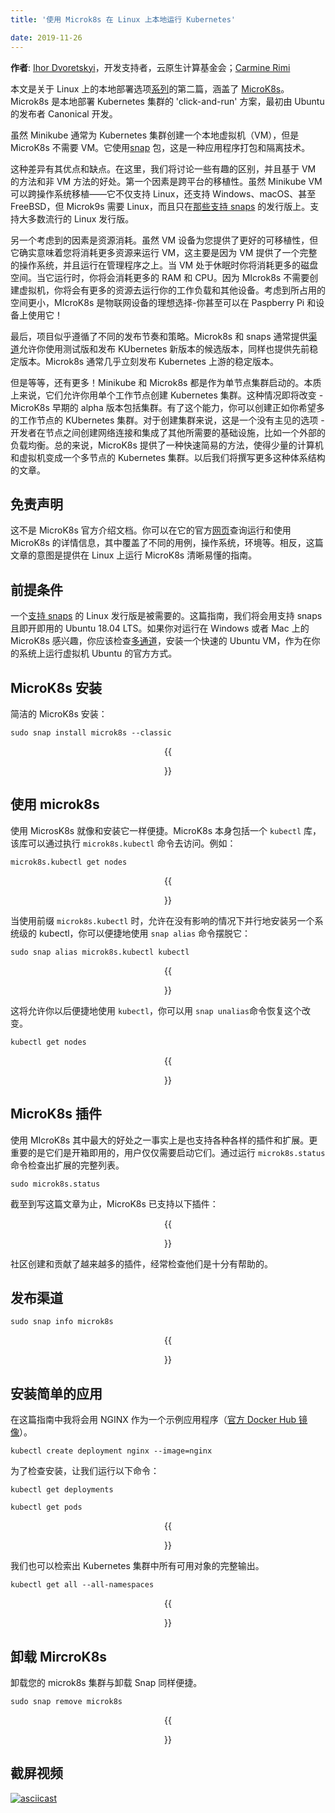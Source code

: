 ```yaml
---
title: '使用 Microk8s 在 Linux 上本地运行 Kubernetes'

date: 2019-11-26
---
```

<!--
---                                           
title: 'Running Kubernetes locally on Linux with Microk8s'                                                           
date: 2019-11-26
---
-->
<!--
**Authors**: [Ihor Dvoretskyi](https://twitter.com/idvoretskyi), Developer Advocate, Cloud Native Computing Foundation; [Carmine Rimi](https://twitter.com/carminerimi)
-->
**作者**: [Ihor Dvoretskyi](https://twitter.com/idvoretskyi)，开发支持者，云原生计算基金会；[Carmine Rimi](https://twitter.com/carminerimi)
<!--
This article, the second in a [series](/blog/2019/03/28/running-kubernetes-locally-on-linux-with-minikube-now-with-kubernetes-1.14-support/) about local deployment options on Linux, and covers [MicroK8s](https://microk8s.io/). Microk8s is the click-and-run solution for deploying a Kubernetes cluster locally, originally developed by Canonical, the publisher of Ubuntu.
-->
本文是关于 Linux 上的本地部署选项[系列](https://twitter.com/idvoretskyi)的第二篇，涵盖了 [MicroK8s](https://microk8s.io/)。Microk8s 是本地部署 Kubernetes 集群的 'click-and-run' 方案，最初由 Ubuntu 的发布者 Canonical 开发。
<!--
While Minikube usually spins up a local virtual machine (VM) for the Kubernetes cluster, MicroK8s doesn’t require a VM. It uses [snap](https://snapcraft.io/) packages, an application packaging and isolation technology.
-->
虽然 Minikube 通常为 Kubernetes 集群创建一个本地虚拟机（VM），但是 MicroK8s 不需要 VM。它使用[snap](https://snapcraft.io/) 包，这是一种应用程序打包和隔离技术。
<!--
This difference has its pros and cons. Here we’ll discuss a few of the interesting differences, and comparing the benefits of a VM based approach with the benefits of a non-VM approach. One of the first factors is cross-platform portability. While a Minikube VM is portable across operating systems - it supports not only Linux, but Windows, macOS, and even FreeBSD - Microk8s requires Linux, and only on those distributions [that support snaps](https://snapcraft.io/docs/installing-snapd). Most popular Linux distributions are supported. 
-->
这种差异有其优点和缺点。在这里，我们将讨论一些有趣的区别，并且基于 VM 的方法和非 VM 方法的好处。第一个因素是跨平台的移植性。虽然 Minikube VM 可以跨操作系统移植——它不仅支持 Linux，还支持 Windows、macOS、甚至 FreeBSD，但 Microk9s 需要 Linux，而且只在[那些支持 snaps](https://snapcraft.io/docs/installing-snapd) 的发行版上。支持大多数流行的 Linux 发行版。
<!--
Another factor to consider is resource consumption. While a VM appliance gives you greater portability, it does mean you’ll consume more resources to run the VM, primarily because the VM ships a complete operating system, and runs on top of a hypervisor. You’ll consume more disk space when the VM is dormant. You’ll consume more RAM and CPU while it is running. Since Microk8s doesn’t require spinning up a virtual machine you’ll have more resources to run your workloads and other applications. Given its smaller footprint, MicroK8s is ideal for IoT devices - you can even use it on a Raspberry Pi device!
-->
另一个考虑到的因素是资源消耗。虽然 VM 设备为您提供了更好的可移植性，但它确实意味着您将消耗更多资源来运行 VM，这主要是因为 VM 提供了一个完整的操作系统，并且运行在管理程序之上。当 VM 处于休眠时你将消耗更多的磁盘空间。当它运行时，你将会消耗更多的 RAM 和 CPU。因为 MIcrok8s 不需要创建虚拟机，你将会有更多的资源去运行你的工作负载和其他设备。考虑到所占用的空间更小，MIcroK8s 是物联网设备的理想选择-你甚至可以在 Paspberry Pi 和设备上使用它！
<!--
Finally, the projects appear to follow a different release cadence and strategy. MicroK8s, and snaps in general provide [channels](https://snapcraft.io/docs/channels) that allow you to consume beta and release candidate versions of new releases of Kubernetes, as well as the previous stable release. Microk8s generally releases the stable release of upstream Kubernetes almost immediately.
-->
最后，项目似乎遵循了不同的发布节奏和策略。Microk8s 和 snaps 通常提供[渠道](https://snapcraft.io/docs/channels)允许你使用测试版和发布 KUbernetes 新版本的候选版本，同样也提供先前稳定版本。Microk8s 通常几乎立刻发布 Kubernetes 上游的稳定版本。
<!--
But wait, there’s more! Minikube and MicroK8s both started as single-node clusters. Essentially, they allow you to create a Kubernetes cluster with a single worker node. That is about to change - there’s an early alpha release of MicroK8s that includes clustering. With this capability, you can create Kubernetes clusters with as many worker nodes as you wish. This is effectively an un-opinionated option for creating a cluster - the developer must create the network connectivity between the nodes, as well as integrate with other infrastructure that may be required, like an external load-balancer. In summary, MicroK8s offers a quick and easy way to turn a handful of computers or VMs into a multi-node Kubernetes cluster. We’ll write more about this kind of architecture in a future article.
-->
但是等等，还有更多！Minikube 和 Microk8s 都是作为单节点集群启动的。本质上来说，它们允许你用单个工作节点创建 Kubernetes 集群。这种情况即将改变 - MicroK8s 早期的 alpha 版本包括集群。有了这个能力，你可以创建正如你希望多的工作节点的 KUbernetes 集群。对于创建集群来说，这是一个没有主见的选项 - 开发者在节点之间创建网络连接和集成了其他所需要的基础设施，比如一个外部的负载均衡。总的来说，MicroK8s 提供了一种快速简易的方法，使得少量的计算机和虚拟机变成一个多节点的 Kubernetes 集群。以后我们将撰写更多这种体系结构的文章。
<!--
## Disclaimer

This is not an official guide to MicroK8s. You may find detailed information on running and using MicroK8s on it's official [webpage](https://microk8s.io/docs/), where different use cases, operating systems, environments, etc. are covered. Instead, the purpose of this post is to provide clear and easy guidelines for running MicroK8s on Linux.
-->
## 免责声明 

这不是 MicroK8s 官方介绍文档。你可以在它的官方[网页](https://microk8s.io/docs/)查询运行和使用 MicroK8s 的详情信息，其中覆盖了不同的用例，操作系统，环境等。相反，这篇文章的意图是提供在 Linux 上运行 MicroK8s 清晰易懂的指南。
<!--
## Prerequisites

A Linux distribution that [supports snaps](https://snapcraft.io/docs/installing-snapd), is required. In this guide, we’ll use Ubuntu 18.04 LTS, it supports snaps out-of-the-box.
If you are interested in running Microk8s on Windows or Mac, you should check out [Multipass](https://multipass.run) to stand up a quick Ubuntu VM as the official way to run virtual Ubuntu on your system.
-->
## 前提条件 

一个[支持 snaps](https://snapcraft.io/docs/installing-snapd) 的 Linux 发行版是被需要的。这篇指南，我们将会用支持 snaps 且即开即用的 Ubuntu 18.04 LTS。如果你对运行在 Windows 或者 Mac 上的 MicroK8s 感兴趣，你应该检查[多通道](https://multipass.run)，安装一个快速的 Ubuntu VM，作为在你的系统上运行虚拟机 Ubuntu 的官方方式。
<!--
## MicroK8s installation

MicroK8s installation is straightforward:
-->
## MicroK8s 安装

简洁的 MicroK8s 安装：
```shell
sudo snap install microk8s --classic
```

<center>{{<figure width="600" src="/images/blog/2019-11-05-kubernetes-with-microk8s/001-install.png">}}</center>
<!--
The command above installs a local single-node Kubernetes cluster in seconds. Once the command execution is finished, your Kubernetes cluster is up and running.

You may verify the MicroK8s status with the following command:
-->
以上的命令将会在几秒内安装一个本地单节点的 Kubernetes 集群。一旦命令执行结束，你的 Kubernetes 集群将会启动并运行。
```shell
sudo microk8s.status
```

<center>{{<figure width="600" src="/images/blog/2019-11-05-kubernetes-with-microk8s/002-status.png">}}</center>

<!--
## Using microk8s

Using MicroK8s is as straightforward as installing it. MicroK8s itself includes a `kubectl` binary, which can be accessed by running the `microk8s.kubectl` command. As an example: 
-->
## 使用 microk8s
使用 MicrosK8s 就像和安装它一样便捷。MicroK8s 本身包括一个 `kubectl` 库，该库可以通过执行 `microk8s.kubectl` 命令去访问。例如：
```shell
microk8s.kubectl get nodes
```

<center>{{<figure width="600" src="/images/blog/2019-11-05-kubernetes-with-microk8s/003-nodes.png">}}</center>

<!--
While using the prefix `microk8s.kubectl` allows for a parallel install of another system-wide kubectl without impact, you can easily get rid of it by using the `snap alias` command:
-->
当使用前缀 `microk8s.kubectl` 时，允许在没有影响的情况下并行地安装另一个系统级的 kubectl，你可以便捷地使用 `snap alias` 命令摆脱它：
```shell
sudo snap alias microk8s.kubectl kubectl
```
<!--
This will allow you to simply use `kubectl` after. You can revert this change using the `snap unalias` command.
-->
<center>{{<figure width="600" src="/images/blog/2019-11-05-kubernetes-with-microk8s/004-alias.png">}}</center>

这将允许你以后便捷地使用 `kubectl`，你可以用 `snap unalias`命令恢复这个改变。
```shell
kubectl get nodes
```

<center>{{<figure width="600" src="/images/blog/2019-11-05-kubernetes-with-microk8s/005-nodes.png">}}</center>

<!--
## MicroK8s addons

One of the biggest benefits of using Microk8s is the fact that it also supports various add-ons and extensions. What is even more important is they are shipped out of the box, the user just has to enable them.

The full list of extensions can be checked by running the `microk8s.status` command:
-->
## MicroK8s 插件
使用 MIcroK8s 其中最大的好处之一事实上是也支持各种各样的插件和扩展。更重要的是它们是开箱即用的，用户仅仅需要启动它们。通过运行 `microk8s.status` 命令检查出扩展的完整列表。
```
sudo microk8s.status
```
<!--
As of the time of writing this article, the following add-ons are supported:
-->
截至到写这篇文章为止，MicroK8s 已支持以下插件：

<center>{{<figure width="600" src="/images/blog/2019-11-05-kubernetes-with-microk8s/006-status.png">}}</center>

<!--
More add-ons are being created and contributed by the community all the time, it definitely helps to check often!
-->
社区创建和贡献了越来越多的插件，经常检查他们是十分有帮助的。
<!--
## Release channels
-->
## 发布渠道
```shell
sudo snap info microk8s
```

<center>{{<figure width="600" src="/images/blog/2019-11-05-kubernetes-with-microk8s/010-releases.png">}}</center>

<!--
## Installing the sample application

In this tutorial we’ll use NGINX as a sample application ([the official Docker Hub image](https://hub.docker.com/_/nginx)).

It will be installed as a Kubernetes deployment:
-->
## 安装简单的应用 

在这篇指南中我将会用 NGINX 作为一个示例应用程序（[官方 Docker Hub 镜像](https://hub.docker.com/_/nginx)）。

```shell
kubectl create deployment nginx --image=nginx
```
<!--
To verify the installation, let’s run the following:
-->
为了检查安装，让我们运行以下命令：
```shell
kubectl get deployments
```

```shell
kubectl get pods
```

<center>{{<figure width="600" src="/images/blog/2019-11-05-kubernetes-with-microk8s/007-deployments.png">}}</center>

<!--
Also, we can retrieve the full output of all available objects within our Kubernetes cluster:
-->
我们也可以检索出 Kubernetes 集群中所有可用对象的完整输出。
```shell
kubectl get all --all-namespaces
```

<center>{{<figure width="600" src="/images/blog/2019-11-05-kubernetes-with-microk8s/008-all.png">}}</center>

<!--
## Uninstalling MicroK8s

Uninstalling your microk8s cluster is so easy as uninstalling the snap:
-->
## 卸载 MircroK8s

卸载您的 microk8s 集群与卸载 Snap 同样便捷。
```shell
sudo snap remove microk8s
```

<center>{{<figure width="600" src="/images/blog/2019-11-05-kubernetes-with-microk8s/009-remove.png">}}</center>

<!--
## Screencast
-->
## 截屏视频
[![asciicast](https://asciinema.org/a/263394.svg)](https://asciinema.org/a/263394)


